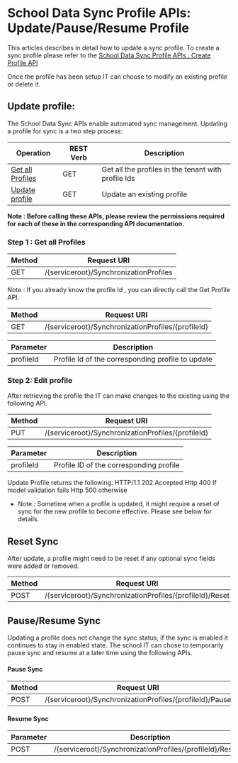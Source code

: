 # School Data Sync Profile APIs: Update/Pause/Resume Profile

This articles describes in detail how to update a sync profile. To create a sync profile please refer to the [School Data Sync Profile APIs : Create Profile API](
create-synchronization-profile.md)

Once the profile has been setup IT can choose to modify an existing profile or delete it.

## Update profile:

The School Data Sync APIs enable automated sync management. Updating a profile for sync is a two step process:

|   Operation	                            |  REST Verb 	|   Description                             	                    |   	
|------	                                    |---	        |---	                                                            |
| [Get all  Profiles](../api/synchronizationprofile_list.md)	                        |   GET 	    |  Get all the profiles in the tenant with profile Ids	            |   	   	                 
| [Update profile](../api/synchronizationprofile_put.md)       	                |   GET	        |  Update an existing profile                                       |   	

**Note : Before calling these APIs, please review the permissions required for each of these in the corresponding API documentation.**

### Step 1 : Get all Profiles

|  Method    |  Request URI                                                              |   
|---         |---                                                                        |
| GET        | /{serviceroot}/SynchronizationProfiles                                    |  


Note : If you already  know the profile Id , you can directly call the Get Profile API.

|  Method    |  Request URI                                                              |   
|---         |---                                                                        |
| GET        | /{serviceroot}/SynchronizationProfiles/{profileId}


|  Parameter    |  Description                                                            |   
|---            |---                                                                      |
| profileId     | Profile Id of the corresponding profile to update


### Step 2: Edit profile
After retrieving the profile the IT can make changes to the existing using the following API.

|  Method    |  Request URI                                                              |   
|---         |---                                                                        |
| PUT        | /{serviceroot}/SynchronizationProfiles/{profileId}


|  Parameter    |  Description                                                            |   
|---            |---                                                                      |
| profileId     | Profile ID of the corresponding profile

Update Profile returns the following:
            HTTP/1.1 202 Accepted
            Http 400 If model validation fails
            Http 500 otherwise

* Note : Sometime when a profile is updated, it might require a reset of sync for the new profile to become effective. Please see below for details.

## Reset Sync
After update, a profile might need to be reset if any optional sync fields were added or removed.

|  Method    |  Request URI                                                              |   
|---          |---                                                                        
| POST        |/{serviceroot}/SynchronizationProfiles/{profileId}/Reset

## Pause/Resume Sync
Updating a profile does not change the sync status, if the sync is enabled it continues to stay in enabled state.
The school IT can chose to temporarily pause sync and resume at a later time using the following APIs.

#### Pause Sync

|  Method    |  Request URI                                                              |   
|---          |---                                                                        
| POST        |/{serviceroot}/SynchronizationProfiles/{profileId}/Pause

#### Resume Sync

|  Parameter    |  Description                                                            |   
|---            |---                                                                      |
| POST          | /{serviceroot}/SynchronizationProfiles/{profileId}/Resume
